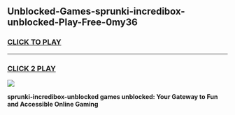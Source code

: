 
## Unblocked-Games-sprunki-incredibox-unblocked-Play-Free-0my36
<h3>
<a href="https://premium76.site?title=sprunki-incredibox-unblocked&ref=18A1">CLICK TO PLAY</a></h3>
<hr>

<h3>
<a href="https://premium76.site?title=sprunki-incredibox-unblocked&ref=18A1">CLICK 2 PLAY</a>
  
</h3>

<a href="https://premium76.site?title=sprunki-incredibox-unblocked&ref=18A1"><img src="https://clearcache.store/games.png"></a>


**sprunki-incredibox-unblocked games unblocked: Your Gateway to Fun and Accessible Online Gaming**

